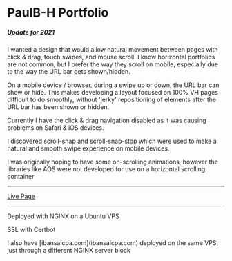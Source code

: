 # PaulB-H Portfolio

##### Update for 2021

<p>I wanted a design that would allow natural movement between pages with click & drag, touch swipes, and mouse scroll. I know horizontal portfolios are not common, but I prefer the way they scroll on mobile, especially due to the way the URL bar gets shown/hidden.</p>

<p>On a mobile device / browser, during a swipe up or down, the URL bar can show or hide. This makes developing a layout focused on 100% VH pages difficult to do smoothly, without 'jerky' repositioning of elements after the URL bar has been shown or hidden.</p>

<p>Currently I have the click & drag navigation disabled as it was causing problems on Safari & iOS devices.</p>

<p>I discovered scroll-snap and scroll-snap-stop which were used to make a natural and smooth swipe experience on mobile devices.</p>

<p>I was originally hoping to have some on-scrolling animations, however the libraries like AOS were not developed for use on a horizontal scrolling container</p>

<hr>

[Live Page](https://www.devbypaul.com)
<br>

<hr>

<p>Deployed with NGINX on a Ubuntu VPS</p>
<p>SSL with Certbot</p>
I also have [ibansalcpa.com](ibansalcpa.com) deployed on the same VPS, just through a different NGINX server block
